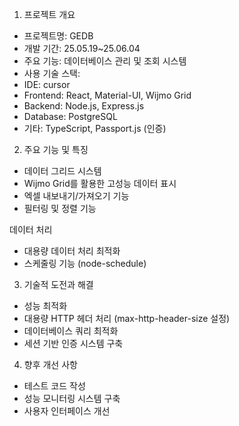 1. 프로젝트 개요
 - 프로젝트명: GEDB
 - 개발 기간: 25.05.19~25.06.04
 - 주요 기능: 데이터베이스 관리 및 조회 시스템
 - 사용 기술 스택:
  - IDE: cursor
  - Frontend: React, Material-UI, Wijmo Grid
  - Backend: Node.js, Express.js
  - Database: PostgreSQL
  - 기타: TypeScript, Passport.js (인증)

2. 주요 기능 및 특징
 - 데이터 그리드 시스템
 - Wijmo Grid를 활용한 고성능 데이터 표시
 - 엑셀 내보내기/가져오기 기능
 - 필터링 및 정렬 기능

데이터 처리
 - 대용량 데이터 처리 최적화
 - 스케줄링 기능 (node-schedule)

3. 기술적 도전과 해결
 - 성능 최적화
 - 대용량 HTTP 헤더 처리 (max-http-header-size 설정)
 - 데이터베이스 쿼리 최적화
 - 세션 기반 인증 시스템 구축

4. 향후 개선 사항
 - 테스트 코드 작성
 - 성능 모니터링 시스템 구축
 - 사용자 인터페이스 개선
